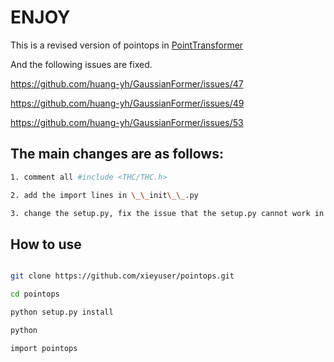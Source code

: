 # ENJOY
This is a revised version of pointops in [PointTransformer](https://github.com/POSTECH-CVLab/point-transformer/tree/master/lib/pointops "PointTransformer")

And the following issues are fixed.

https://github.com/huang-yh/GaussianFormer/issues/47

https://github.com/huang-yh/GaussianFormer/issues/49

https://github.com/huang-yh/GaussianFormer/issues/53

## The main changes are as follows:

``` bash
1. comment all #include <THC/THC.h>

2. add the import lines in \_\_init\_\_.py

3. change the setup.py, fix the issue that the setup.py cannot work in python environments, shown as "no module named pointops"
```

## How to use


``` bash

git clone https://github.com/xieyuser/pointops.git

cd pointops

python setup.py install

python

import pointops
```

